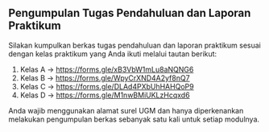 ## Pengumpulan Tugas Pendahuluan dan Laporan Praktikum

Silakan kumpulkan berkas tugas pendahuluan dan laporan praktikum sesuai dengan kelas praktikum yang Anda ikuti melalui tautan berikut:

1. Kelas A -> https://forms.gle/xB3VbW1mLu8aNQNG6
2. Kelas B -> https://forms.gle/WpyCrXND4A2yf8nQ7
3. Kelas C -> https://forms.gle/DLAd4PXbUhHAHQoP9
4. Kelas D -> https://forms.gle/M1nwBMiUKLzHcqxd6

Anda wajib menggunakan alamat surel UGM dan hanya diperkenankan melakukan pengumpulan berkas sebanyak satu kali untuk setiap modulnya.